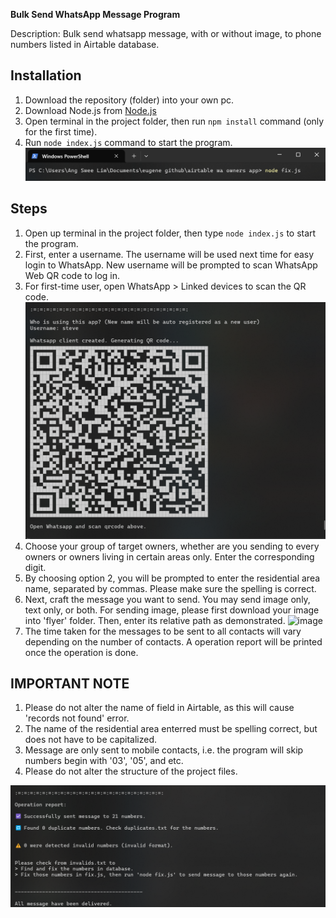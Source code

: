 **Bulk Send WhatsApp Message Program**

Description: Bulk send whatsapp message, with or without image, to phone numbers listed in Airtable database.

## Installation
1. Download the repository (folder) into your own pc.
2. Download Node.js from [Node.js](https://nodejs.org/en/download/prebuilt-installer/current)
3. Open terminal in the project folder, then run `npm install` command (only for the first time).
4. Run `node index.js` command to start the program.
![Command to start the program](image.png)

## Steps
1. Open up terminal in the project folder, then type `node index.js` to start the program.
2. First, enter a username. The username will be used next time for easy login to WhatsApp. New username will be prompted to scan WhatsApp Web QR code to log in.
3. For first-time user, open WhatsApp > Linked devices to scan the QR code.
![scan qr code](image-1.png)
4. Choose your group of target owners, whether are you sending to every owners or owners living in certain areas only. Enter the corresponding digit.
5. By choosing option 2, you will be prompted to enter the residential area name, separated by commas. Please make sure the spelling is correct.
6. Next, craft the message you want to send. You may send image only, text only, or both. For sending image, please first download your image into 'flyer' folder. Then, enter its relative path as demonstrated.
   ![image](https://github.com/eugene-ats/airtable-wa-owner-program/assets/83873822/8df502c1-ff5e-4f6f-9e38-7873795fdd7a)
7. The time taken for the messages to be sent to all contacts will vary depending on the number of contacts. A operation report will be printed once the operation is done.

## IMPORTANT NOTE
1. Please do not alter the name of field in Airtable, as this will cause 'records not found' error.
2. The name of the residential area enterred must be spelling correct, but does not have to be capitalized.
3. Message are only sent to mobile contacts, i.e. the program will skip numbers begin with '03', '05', and etc.
4. Please do not alter the structure of the project files.

![operation report prints](image-3.png)
